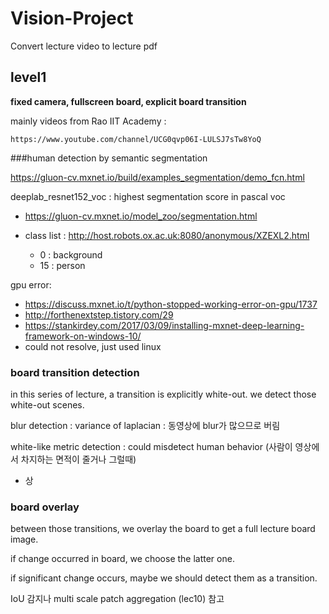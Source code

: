 # Vision-Project
Convert lecture video to lecture pdf



## level1

**fixed camera, fullscreen board, explicit board transition**



mainly videos from Rao IIT Academy : 

`https://www.youtube.com/channel/UCG0qvp06I-LULSJ7sTw8YoQ`



###human detection by semantic segmentation

https://gluon-cv.mxnet.io/build/examples_segmentation/demo_fcn.html



deeplab_resnet152_voc : highest segmentation score in pascal voc

- https://gluon-cv.mxnet.io/model_zoo/segmentation.html

- class list : http://host.robots.ox.ac.uk:8080/anonymous/XZEXL2.html
  - 0 : background
  - 15 : person





gpu error:

- https://discuss.mxnet.io/t/python-stopped-working-error-on-gpu/1737
- http://forthenextstep.tistory.com/29
- https://stankirdey.com/2017/03/09/installing-mxnet-deep-learning-framework-on-windows-10/
- could not resolve, just used linux



### board transition detection

in this series of lecture, a transition is explicitly white-out. we detect those white-out scenes.

blur detection : variance of laplacian : 동영상에 blur가 많으므로 버림

white-like metric detection : could misdetect human behavior (사람이 영상에서 차지하는 면적이 줄거나 그럴때)

- 상



### board overlay

between those transitions, we overlay the board to get a full lecture board image.

if change occurred in board, we choose the latter one.

if significant change occurs, maybe we should detect them as a transition.

IoU 감지나 multi scale patch aggregation (lec10) 참고